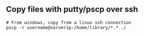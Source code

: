 ## Copy files with putty/pscp over ssh

```
# From windows, copy from a linux ssh connection
pscp -r username@serverip:/home/library/*.* ./
```

